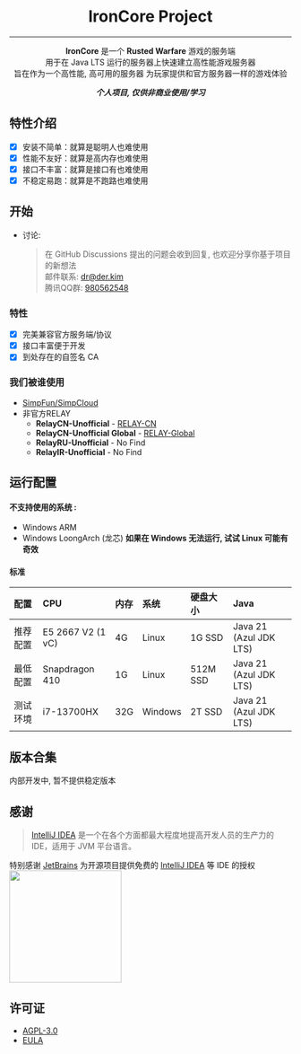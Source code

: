 <div align="center">
<h1>IronCore Project</h1>

----
**IronCore** 是一个 **Rusted Warfare** 游戏的服务端  
用于在 Java LTS 运行的服务器上快速建立高性能游戏服务器  
旨在作为一个高性能, 高可用的服务器 为玩家提供和官方服务器一样的游戏体验

_**个人项目, 仅供非商业使用/学习**_
</div>

## 特性介绍
- [x] 安装不简单：就算是聪明人也难使用 
- [x] 性能不友好：就算是高内存也难使用
- [x] 接口不丰富：就算是接口有也难使用
- [x] 不稳定易跑：就算是不跑路也难使用

## 开始
- 讨论:
  > 在 GitHub Discussions 提出的问题会收到回复, 也欢迎分享你基于项目的新想法  
  > 邮件联系: dr@der.kim  
  > 腾讯QQ群: [980562548](https://qm.qq.com/cgi-bin/qm/qr?k=mxR_X-QsuLG6PeVaJspPqUOS_iWL02nx&jump_from=webapi&authKey=WSxLsF8GcHdYB3VIrOxNnprRSQBBlklBww6AF420KTmhcow3jYLQKEF3z3Qy+Vfx)

### 特性
- [x] 完美兼容官方服务端/协议
- [x] 接口丰富便于开发
- [x] 到处存在的自签名 CA

### 我们被谁使用
- [SimpFun/SimpCloud](https://sfe.simpfun.cn)
- 非官方RELAY
  - **RelayCN-Unofficial** - [RELAY-CN](https://service.rw.der.kim)  
  - **RelayCN-Unofficial Global** - [RELAY-Global](https://service.rw.der.kim)  
  - **RelayRU-Unofficial** - No Find
  - **RelayIR-Unofficial** - No Find

## 运行配置
#### 不支持使用的系统 :
+ Windows ARM
+ Windows LoongArch (龙芯)
**如果在 Windows 无法运行, 试试 Linux 可能有奇效**

#### 标准

| 配置 		  | CPU               | 内存 	  | 系统 			 | 硬盘大小 	    | Java                   |
|:-------|:------------------|:------|:-------|:----------|:-----------------------|
| 推荐配置 	    | E5 2667 V2 (1 vC) | 4G | Linux      | 1G SSD | Java 21 (Azul JDK LTS)     |
| 最低配置 	        | Snapdragon 410    | 1G  | Linux      | 512M SSD | Java 21 (Azul JDK LTS) |
| 测试环境 	        | i7-13700HX        | 32G  | Windows      | 2T SSD | Java 21 (Azul JDK LTS)     |

## 版本合集
内部开发中, 暂不提供稳定版本

## 感谢

> [IntelliJ IDEA](https://zh.wikipedia.org/zh-hans/IntelliJ_IDEA) 是一个在各个方面都最大程度地提高开发人员的生产力的 IDE，适用于 JVM 平台语言。

特别感谢 [JetBrains](https://www.jetbrains.com/?from=IronCore)
为开源项目提供免费的 [IntelliJ IDEA](https://www.jetbrains.com/idea/?from=IronCore) 等 IDE 的授权  
[<img src=".github/jetbrains-variant-3.png" width="200"/>](https://www.jetbrains.com/?from=IronCore)

## 许可证
+ [AGPL-3.0](https://github.com/RELAY-CN/.github/blob/main/LICENSE.md)  
+ [EULA]()
